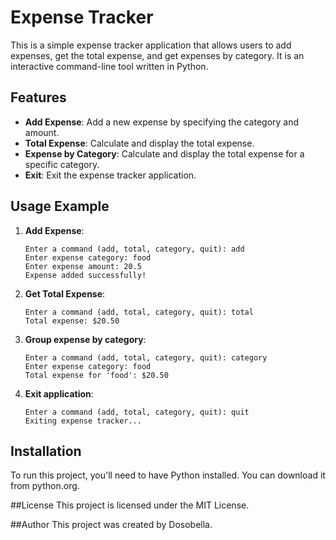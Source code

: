 
# Expense Tracker

This is a simple expense tracker application that allows users to add expenses, get the total expense, and get expenses by category. It is an interactive command-line tool written in Python.

## Features

- **Add Expense**: Add a new expense by specifying the category and amount.
- **Total Expense**: Calculate and display the total expense.
- **Expense by Category**: Calculate and display the total expense for a specific category.
- **Exit**: Exit the expense tracker application.

## Usage Example

1. **Add Expense**:
   ```plaintext
   Enter a command (add, total, category, quit): add
   Enter expense category: food
   Enter expense amount: 20.5
   Expense added successfully!
2. **Get Total Expense**:
    ```plaintext
    Enter a command (add, total, category, quit): total
    Total expense: $20.50

3. **Group expense by category**:
    ```plaintext
    Enter a command (add, total, category, quit): category
    Enter expense category: food
    Total expense for 'food': $20.50

4. **Exit application**:
   ```plaintext
   Enter a command (add, total, category, quit): quit
   Exiting expense tracker...
## Installation
To run this project, you'll need to have Python installed. You can download it from python.org.

##License
This project is licensed under the MIT License.

##Author
This project was created by Dosobella.

